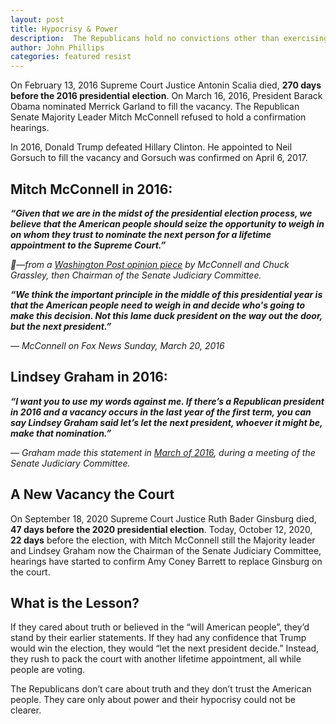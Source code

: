 ```yaml
---
layout: post
title: Hypocrisy & Power 
description:  The Republicans hold no convictions other than exercising power.
author: John Phillips
categories: featured resist
---
```


On February 13, 2016 Supreme Court Justice Antonin Scalia died, **270 days before the 2016 presidential election**. On March 16, 2016, President Barack Obama nominated Merrick Garland to fill the vacancy. The Republican Senate Majority Leader Mitch McConnell refused to hold a confirmation hearings.

In 2016, Donald Trump defeated Hillary Clinton. He appointed to Neil Gorsuch to fill the vacancy and Gorsuch was confirmed on April 6, 2017.

<!--more--> 

<a name="jump"></a>

## Mitch McConnell in 2016:

***“Given that we are in the midst of the presidential election process, we believe that the American people should seize the opportunity to weigh in on whom they trust to nominate the next person for a lifetime appointment to the Supreme Court.”***

*—from a [Washington Post opinion piece][wp1] by McConnell and Chuck Grassley, then Chairman of the Senate Judiciary Committee.*

[wp1]: https://www.washingtonpost.com/opinions/mcconnell-and-grassley-democrats-shouldnt-rob-voters-of-chance-to-replace-scalia/2016/02/18/e5ae9bdc-d68a-11e5-be55-2cc3c1e4b76b_story.html

***“We think the important principle in the middle of this presidential year is that the American people need to weigh in and decide who's going to make this decision. Not this lame duck president on the way out the door, but the next president.”***

*— McConnell on Fox News Sunday,  March 20, 2016*

## Lindsey Graham in 2016:

***“I want you to use my words against me. If there’s a Republican president in 2016 and a vacancy occurs in the last year of the first term, you can say Lindsey Graham said let’s let the next president, whoever it might be, make that nomination.”***

*— Graham made this statement in [March of 2016][twt1], during a meeting of the Senate Judiciary Committee.* 

[twt1]: https://twitter.com/vanitaguptaCR/status/1307153104941518848


## A New Vacancy the Court

On September 18, 2020 Supreme Court Justice Ruth Bader Ginsburg died, **47 days before the 2020 presidential election**. Today, October 12, 2020, **22 days** before the election, with Mitch McConnell still the Majority leader and Lindsey Graham now the Chairman of the Senate Judiciary Committee, hearings have started to confirm Amy Coney Barrett to replace Ginsburg on the court. 

## What is the Lesson?

If they cared about truth or believed in the “will American people”, they’d stand by their earlier statements. If they had any confidence that Trump would win the election, they would “let the next president decide.” Instead, they rush to pack the court with another lifetime appointment, all while people are voting.

The Republicans don’t care about truth and they don’t trust the American people. They care only about power and their hypocrisy could not be clearer.








